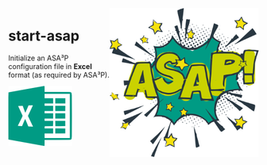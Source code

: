 <img align="right" width="300" height="300" src="docs/asap.png">

# start-asap

Initialize an ASA³P configuration file in **Excel** format (as required by ASA³P).

![xls](docs/xls.png)
